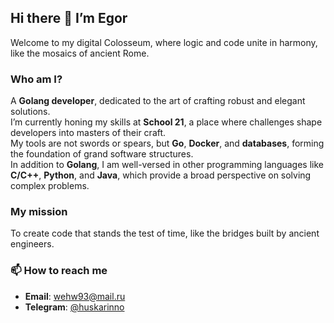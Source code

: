 ## Hi there 👋 I’m Egor  
Welcome to my digital Colosseum, where logic and code unite in harmony, like the mosaics of ancient Rome.  

### Who am I?  
A **Golang developer**, dedicated to the art of crafting robust and elegant solutions.  
I’m currently honing my skills at **School 21**, a place where challenges shape developers into masters of their craft.  
My tools are not swords or spears, but **Go**, **Docker**, and **databases**, forming the foundation of grand software structures.  
In addition to **Golang**, I am well-versed in other programming languages like **C/C++**, **Python**, and **Java**, which provide a broad perspective on solving complex problems.  

### My mission  
To create code that stands the test of time, like the bridges built by ancient engineers.  

### 📫 How to reach me  
- **Email**: [wehw93@mail.ru](mailto:wehw93@mail.ru)  
- **Telegram**: [@huskarinno](https://t.me/huskarinno)  
